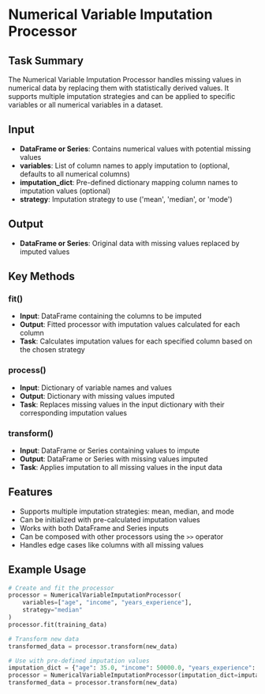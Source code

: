 # Numerical Variable Imputation Processor

## Task Summary
The Numerical Variable Imputation Processor handles missing values in numerical data by replacing them with statistically derived values. It supports multiple imputation strategies and can be applied to specific variables or all numerical variables in a dataset.

## Input
- **DataFrame or Series**: Contains numerical values with potential missing values
- **variables**: List of column names to apply imputation to (optional, defaults to all numerical columns)
- **imputation_dict**: Pre-defined dictionary mapping column names to imputation values (optional)
- **strategy**: Imputation strategy to use ('mean', 'median', or 'mode')

## Output
- **DataFrame or Series**: Original data with missing values replaced by imputed values

## Key Methods

### fit()
- **Input**: DataFrame containing the columns to be imputed
- **Output**: Fitted processor with imputation values calculated for each column
- **Task**: Calculates imputation values for each specified column based on the chosen strategy

### process()
- **Input**: Dictionary of variable names and values
- **Output**: Dictionary with missing values imputed
- **Task**: Replaces missing values in the input dictionary with their corresponding imputation values

### transform()
- **Input**: DataFrame or Series containing values to impute
- **Output**: DataFrame or Series with missing values imputed
- **Task**: Applies imputation to all missing values in the input data

## Features
- Supports multiple imputation strategies: mean, median, and mode
- Can be initialized with pre-calculated imputation values
- Works with both DataFrame and Series inputs
- Can be composed with other processors using the `>>` operator
- Handles edge cases like columns with all missing values

## Example Usage
```python
# Create and fit the processor
processor = NumericalVariableImputationProcessor(
    variables=["age", "income", "years_experience"],
    strategy="median"
)
processor.fit(training_data)

# Transform new data
transformed_data = processor.transform(new_data)

# Use with pre-defined imputation values
imputation_dict = {"age": 35.0, "income": 50000.0, "years_experience": 5.0}
processor = NumericalVariableImputationProcessor(imputation_dict=imputation_dict)
transformed_data = processor.transform(new_data)
```

